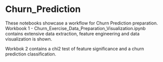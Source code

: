 # Churn_Prediction
These notebooks showcase a workflow for Churn Prediction preparation.
Workbook 1 - Churn_Exercise_Data_Preparation_Visualization.ipynb contains extensive data extraction, feature engineering and data visualization is shown.

Workbok 2 contains a chi2 test of feature significance and a churn prediction classification.
